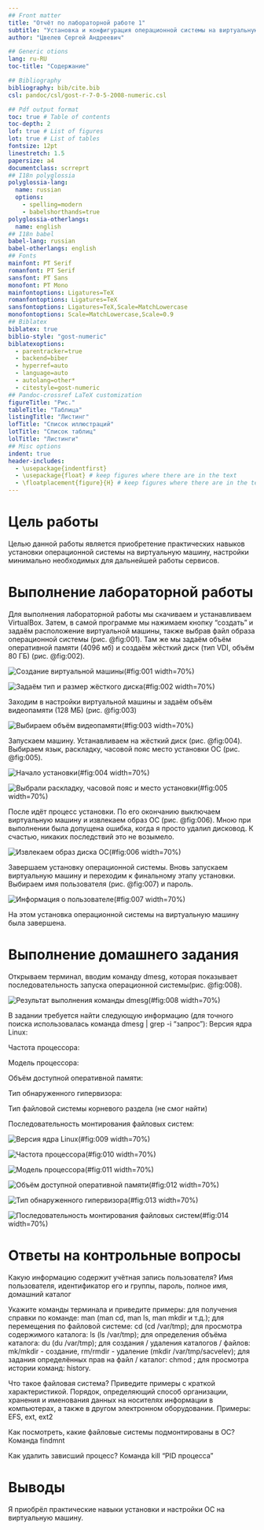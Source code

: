 ```yaml
---
## Front matter
title: "Отчёт по лабораторной работе 1"
subtitle: "Установка и конфигурация операционной системы на виртуальную машину"
author: "Цвелев Сергей Андреевич"

## Generic otions
lang: ru-RU
toc-title: "Содержание"

## Bibliography
bibliography: bib/cite.bib
csl: pandoc/csl/gost-r-7-0-5-2008-numeric.csl

## Pdf output format
toc: true # Table of contents
toc-depth: 2
lof: true # List of figures
lot: true # List of tables
fontsize: 12pt
linestretch: 1.5
papersize: a4
documentclass: scrreprt
## I18n polyglossia
polyglossia-lang:
  name: russian
  options:
	- spelling=modern
	- babelshorthands=true
polyglossia-otherlangs:
  name: english
## I18n babel
babel-lang: russian
babel-otherlangs: english
## Fonts
mainfont: PT Serif
romanfont: PT Serif
sansfont: PT Sans
monofont: PT Mono
mainfontoptions: Ligatures=TeX
romanfontoptions: Ligatures=TeX
sansfontoptions: Ligatures=TeX,Scale=MatchLowercase
monofontoptions: Scale=MatchLowercase,Scale=0.9
## Biblatex
biblatex: true
biblio-style: "gost-numeric"
biblatexoptions:
  - parentracker=true
  - backend=biber
  - hyperref=auto
  - language=auto
  - autolang=other*
  - citestyle=gost-numeric
## Pandoc-crossref LaTeX customization
figureTitle: "Рис."
tableTitle: "Таблица"
listingTitle: "Листинг"
lofTitle: "Список иллюстраций"
lotTitle: "Список таблиц"
lolTitle: "Листинги"
## Misc options
indent: true
header-includes:
  - \usepackage{indentfirst}
  - \usepackage{float} # keep figures where there are in the text
  - \floatplacement{figure}{H} # keep figures where there are in the text
---
```


# Цель работы

Целью данной работы является приобретение практических навыков установки операционной системы на виртуальную машину, настройки минимально необходимых для дальнейшей работы сервисов.

# Выполнение лабораторной работы

Для выполнения лабораторной работы мы скачиваем и устанавливаем VirtualBox. Затем, в самой программе мы нажимаем кнопку “создать” и задаём расположение виртуальной машины, также выбрав файл образа операционной системы (рис. @fig:001). Там же мы задаём объём оперативной памяти (4096 мб) и создаём жёсткий диск (тип VDI, объём 80 ГБ) (рис. @fig:002).

![Создание виртуальной машины](image/img1.png)(#fig:001 width=70%) 

![Задаём тип и размер жёсткого диска](image/img2.png)(#fig:002 width=70%)

Заходим в настройки виртуальной машины и задаём объём видеопамяти (128 МБ) (рис. @fig:003)

![Выбираем объём видеопамяти](image/img3.png)(#fig:003 width=70%)

Запускаем машину. Устанавливаем на жёсткий диск (рис. @fig:004). Выбираем язык, раскладку, часовой пояс  место установки ОС (рис. @fig:005).

![Начало установки](image/img4.png)(#fig:004 width=70%)

![Выбрали раскладку, часовой пояс и место установки](image/img5.png)(#fig:005 width=70%)

После идёт процесс установки. По его окончанию выключаем виртуальную машину и извлекаем образ ОС (рис. @fig:006). Мною при выполнении была допущена ошибка, когда я просто удалил дисковод. К счастью, никаких последствий это не возымело.

![Извлекаем образ диска ОС](image/img6.png)(#fig:006 width=70%)

Завершаем установку операционной системы. Вновь запускаем виртуальную машину и переходим к финальному этапу установки. Выбираем имя пользователя (рис. @fig:007) и пароль.

![Информация о пользователе](image/img7)(#fig:007 width=70%)

На этом установка операционной системы на виртуальную машину была завершена.

# Выполнение домашнего задания

Открываем терминал, вводим команду dmesg, которая показывает последовательность запуска операционной системы(рис. @fig:008).

![Результат выполнения команды dmesg](image/img8.png)(#fig:008 width=70%)

В задании требуется найти следующую информацию (для точного поиска использовалась команда dmesg | grep -i “запрос”):
Версия ядра Linux:

Частота процессора:

Модель процессора:

Объём доступной оперативной памяти:

Тип обнаруженного гипервизора:

Тип файловой системы корневого раздела (не смог найти)

Последовательность монтирования файловых систем:

![Версия ядра Linux](image/img9.png)(#fig:009 width=70%)

![Частота процессора](image/img10.png)(#fig:010 width=70%)

![Модель процессора](image/img11.png)(#fig:011 width=70%)

![Объём доступной оперативной памяти](image/img12.png)(#fig:012 width=70%)

![Тип обнаруженного гипервизора](image/img13.png)(#fig:013 width=70%)

![Последовательность монтирования файловых систем](image/img14.png)(#fig:014 width=70%)

# Ответы на контрольные вопросы

Какую информацию содержит учётная запись пользователя?
Имя пользователя, идентификатор его и группы, пароль, полное имя, домашний каталог

Укажите команды терминала и приведите примеры:
для получения справки по команде: man (man cd, man ls, man mkdir и т.д.);
для перемещения по файловой системе: cd (cd /var/tmp);
для просмотра содержимого каталога: ls (ls /var/tmp);
для определения объёма каталога: du (du /var/tmp);
для создания / удаления каталогов / файлов: mk/mkdir - создание, rm/rmdir - удаление (mkdir /var/tmp/sacvelev);
для задания определённых прав на файл / каталог: chmod ;
для просмотра истории команд: history.

Что такое файловая система? Приведите примеры с краткой характеристикой.
Порядок, определяющий способ организации, хранения и именования данных на носителях информации в компьютерах, а также в другом электронном оборудовании. Примеры: EFS, ext, ext2

Как посмотреть, какие файловые системы подмонтированы в ОС?
Команда findmnt

Как удалить зависший процесс?
Команда kill “PID процесса”

# Выводы

Я приобрёл практические навыки установки и настройки ОС на виртуальную машину.

